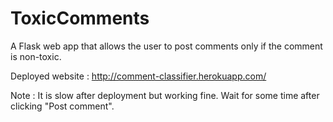 # ToxicComments
A Flask web app that allows the user to post comments only if the comment is non-toxic.

Deployed website : http://comment-classifier.herokuapp.com/

Note : It is slow after deployment but working fine. Wait for some time after clicking "Post comment".
